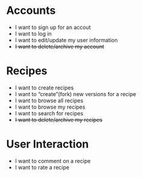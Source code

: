# Accounts

- I want to sign up for an accout
- I want to log in
- I want to edit/update my user information
- ~~I want to delete/archive my account~~

# Recipes

- I want to create recipes
- I want to “create”(fork) new versions for a recipe
- I want to browse all recipes
- I want to browse my recipes
- I want to search for recipes
- ~~I want to delete/archive my recipes~~

# User Interaction

- I want to comment on a recipe
- I want to rate a recipe
